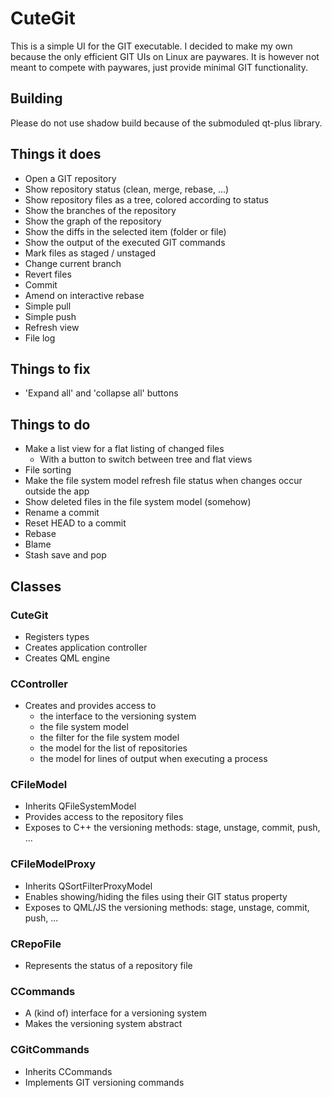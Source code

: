 # CuteGit

This is a simple UI for the GIT executable.
I decided to make my own because the only efficient GIT UIs on Linux are paywares.
It is however not meant to compete with paywares, just provide minimal GIT functionality.

## Building

Please do not use shadow build because of the submoduled qt-plus library.

## Things it does

* Open a GIT repository
* Show repository status (clean, merge, rebase, ...)
* Show repository files as a tree, colored according to status
* Show the branches of the repository
* Show the graph of the repository
* Show the diffs in the selected item (folder or file)
* Show the output of the executed GIT commands
* Mark files as staged / unstaged
* Change current branch
* Revert files
* Commit
* Amend on interactive rebase
* Simple pull
* Simple push
* Refresh view
* File log

## Things to fix

* 'Expand all' and 'collapse all' buttons

## Things to do

* Make a list view for a flat listing of changed files
  * With a button to switch between tree and flat views
* File sorting
* Make the file system model refresh file status when changes occur outside the app
* Show deleted files in the file system model (somehow)
* Rename a commit
* Reset HEAD to a commit
* Rebase
* Blame
* Stash save and pop

## Classes

### CuteGit

* Registers types
* Creates application controller
* Creates QML engine

### CController

* Creates and provides access to
  * the interface to the versioning system
  * the file system model
  * the filter for the file system model
  * the model for the list of repositories
  * the model for lines of output when executing a process

### CFileModel

* Inherits QFileSystemModel
* Provides access to the repository files
* Exposes to C++ the versioning methods: stage, unstage, commit, push, ...

### CFileModelProxy

* Inherits QSortFilterProxyModel
* Enables showing/hiding the files using their GIT status property
* Exposes to QML/JS the versioning methods: stage, unstage, commit, push, ...

### CRepoFile

* Represents the status of a repository file

### CCommands

* A (kind of) interface for a versioning system
* Makes the versioning system abstract

### CGitCommands

* Inherits CCommands
* Implements GIT versioning commands
